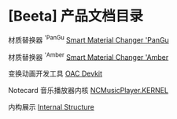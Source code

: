 # \[Beeta\] 产品文档目录

材质替换器 <sup>'PanGu</sup> [Smart Material Changer 'PanGu](Smart%20Material%20Changer%20%27PanGu/)

材质替换器 <sup>'Amber</sup> [Smart Material Changer 'Amber](Smart%20Material%20Changer%20%27Amber/)

变换动画开发工具 [OAC Devkit](OAC%20Devkit/)

Notecard 音乐播放器内核 [NCMusicPlayer.KERNEL](NCMusicPlayer.KERNEL/)

内构展示 [Internal Structure](Internal%20Structure/)
